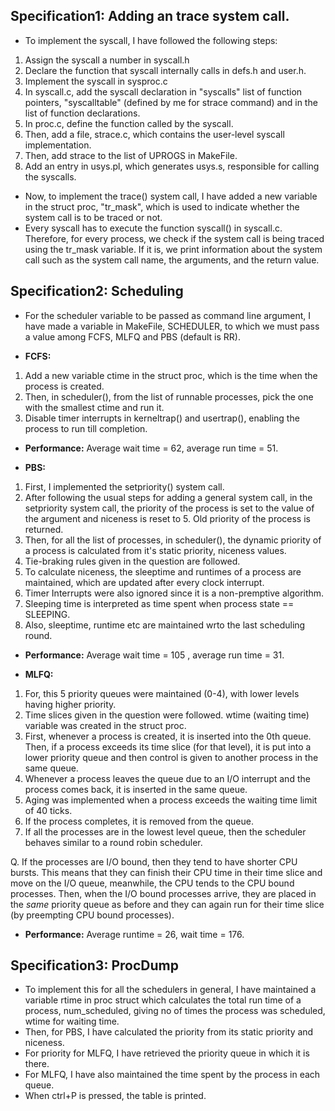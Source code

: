 ## Specification1: Adding an trace system call. 

* To implement the syscall, I have followed the following steps:
1. Assign the syscall a number in syscall.h
2. Declare the function that syscall internally calls in defs.h and user.h.
3. Implement the syscall in sysproc.c
4. In syscall.c, add the syscall declaration in "syscalls" list of function pointers, "syscalltable" (defined by me for strace command) and in the list of function declarations. 
5. In proc.c, define the function called by the syscall. 
6. Then, add a file, strace.c, which contains the user-level syscall implementation. 
7. Then, add strace to the list of UPROGS in MakeFile.  
8. Add an entry in usys.pl, which generates usys.s, responsible for calling the syscalls.  

* Now, to implement the trace() system call, I have added a new variable in the struct proc, "tr_mask", which is used to indicate whether the system call is to be traced or not.
* Every syscall has to execute the function syscall() in syscall.c. Therefore, for every process, we check if the system call is being traced using the tr_mask variable. If it is, we print information about the system call such as the system call name, the arguments, and the return value.  

## Specification2: Scheduling
- For the scheduler variable to be passed as command line argument, I have made a variable in MakeFile, SCHEDULER, to which we must pass a value among FCFS, MLFQ and PBS (default is RR).   

- **FCFS:** 
1. Add a new variable ctime in the struct proc, which is the time when the process is created.  
2. Then, in scheduler(), from the list of runnable processes, pick the one with the smallest ctime and run it. 
3. Disable timer interrupts in kerneltrap() and usertrap(), enabling the process to run till completion.  

* **Performance:** Average wait time = 62, average run time = 51.

- **PBS:** 
1. First, I implemented the setpriority() system call. 
2. After following the usual steps for adding a general system call, in the setpriority system call, the priority of the process is set to the value of the argument and niceness is reset to 5. Old priority of the process is returned. 
3. Then, for all the list of processes, in scheduler(), the dynamic priority of a process is calculated from it's static priority, niceness values. 
4. Tie-braking rules given in the question are followed. 
5. To calculate niceness, the sleeptime and runtimes of a process are maintained, which are updated after every clock interrupt. 
6. Timer Interrupts were also ignored since it is a non-premptive algorithm. 
7. Sleeping time is interpreted as time spent when process state == SLEEPING. 
8. Also, sleeptime, runtime etc are maintained wrto the last scheduling round. 

* **Performance:** Average wait time = 105 , average run time = 31. 

- **MLFQ:**
1. For, this 5 priority queues were maintained (0-4), with lower levels having higher priority. 
2. Time slices given in the question were followed. wtime (waiting time) variable was created in the struct proc. 
3. First, whenever a process is created, it is inserted into the 0th queue. Then, if a process exceeds its time slice (for that level), it is put into a lower priority queue and then control is given to another process in the same queue. 
4. Whenever a process leaves the queue due to an I/O interrupt and the process comes back, it is inserted in the same queue. 
5. Aging was implemented when a process exceeds the waiting time limit of 40 ticks.  
6. If the process completes, it is removed from the queue. 
7. If all the processes are in the lowest level queue, then the scheduler behaves similar to a round robin scheduler. 
   
Q. If the processes are I/O bound, then they tend to have shorter CPU bursts. This means that they can finish their CPU time in their time slice and move on the I/O queue, meanwhile, the CPU tends to the CPU bound processes. Then, when the I/O bound processes arrive, they are placed in the _same_ priority queue as before and they can again run for their time slice (by preempting CPU bound processes). 

* **Performance:** Average runtime = 26, wait time = 176. 
  
## Specification3: ProcDump
- To implement this for all the schedulers in general, I have maintained a variable rtime in proc struct which calculates the total run time of a process, num_scheduled, giving no of times the process was scheduled, wtime for waiting time. 
- Then, for PBS, I have calculated the priority from its static priority and niceness. 
- For priority for MLFQ, I have retrieved the priority queue in which it is there. 
- For MLFQ, I have also maintained the time spent by the process in each queue. 
- When ctrl+P is pressed, the table is printed.  
